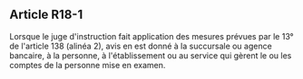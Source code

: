 Article R18-1
----
Lorsque le juge d'instruction fait application des mesures prévues par le 13° de
l'article 138 (alinéa 2), avis en est donné à la succursale ou agence bancaire,
à la personne, à l'établissement ou au service qui gèrent le ou les comptes de
la personne mise en examen.

